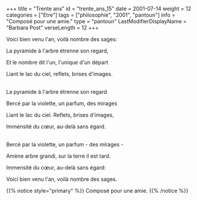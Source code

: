 +++
title = "Trente ans"
id = "trente_ans_15"
date = 2001-07-14
weight = 12
categories = ["Etre"]
tags = ["philosophie", "2001", "pantoun"]
info = "Composé pour une amie."
type = "pantoun"
LastModifierDisplayName = "Barbara Post"
verseLength = 12
+++

Voici bien venu l'an, voilà nombre des sages:

La pyramide à l'arbre étrenne son regard,

Et le nombre dit l'un, l'unique d'un départ

Liant le lac du ciel, reflets, brises d'images.

 \
La pyramide à l'arbre étrenne son regard

Bercé par la violette, un parfum, des mirages

Liant le lac du ciel. Reflets, brises d'images,

Immensité du cœur, au-delà sans égard.

 \
Bercé par la violette, un parfum - des mirages -

Amène arbre grandi, sur la terre il est tard.

Immensité du cœur, au-delà sans égard:

Voici bien venu l'an, voilà nombre des sages.

{{% notice style="primary" %}}
Composé pour une amie.
{{% /notice %}}
